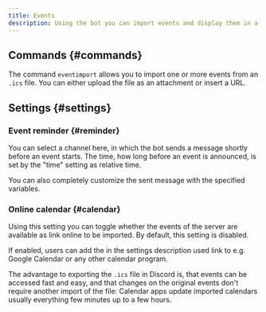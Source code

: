 ```yaml
---
title: Events
description: Using the bot you can import events and display them in a message as a calendar.
---
```


## Commands {#commands}

The command `eventimport` allows you to import one or more events from an `.ics` file.
You can either upload the file as an attachment or insert a URL.

## Settings {#settings}

### Event reminder {#reminder}

You can select a channel here, in which the bot sends a message shortly before an event starts.
The time, how long before an event is announced, is set by the "time" setting as relative time.

You can also completely customize the sent message with the specified variables.

### Online calendar {#calendar}

Using this setting you can toggle whether the events of the server are available as link online to be imported.
By default, this setting is disabled.

If enabled, users can add the in the settings description used link to e.g. Google Calendar or any other calendar program.

The advantage to exporting the `.ics` file in Discord is, that events can be accessed fast and easy, and that changes on the original events don't require another import of the file:
Calendar apps update imported calendars usually everything few minutes up to a few hours.
